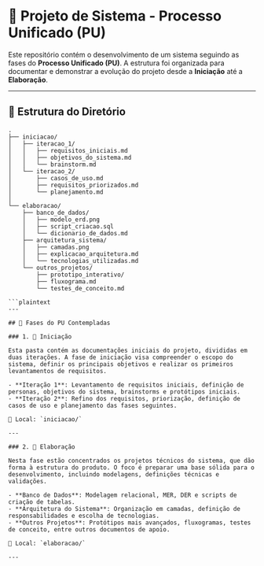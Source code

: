# 📁 Projeto de Sistema - Processo Unificado (PU)

Este repositório contém o desenvolvimento de um sistema seguindo as fases do **Processo Unificado (PU)**. A estrutura foi organizada para documentar e demonstrar a evolução do projeto desde a **Iniciação** até a **Elaboração**.

---

## 📁 Estrutura do Diretório

```plaintext
.
├── iniciacao/
│   ├── iteracao_1/
│   │   ├── requisitos_iniciais.md
│   │   ├── objetivos_do_sistema.md
│   │   └── brainstorm.md
│   └── iteracao_2/
│       ├── casos_de_uso.md
│       ├── requisitos_priorizados.md
│       └── planejamento.md
│
└── elaboracao/
    ├── banco_de_dados/
    │   ├── modelo_erd.png
    │   ├── script_criacao.sql
    │   └── dicionario_de_dados.md
    ├── arquitetura_sistema/
    │   ├── camadas.png
    │   ├── explicacao_arquitetura.md
    │   └── tecnologias_utilizadas.md
    └── outros_projetos/
        ├── prototipo_interativo/
        ├── fluxograma.md
        └── testes_de_conceito.md

```plaintext
---

## 🚀 Fases do PU Contempladas

### 1. 🔹 Iniciação

Esta pasta contém as documentações iniciais do projeto, divididas em duas iterações. A fase de iniciação visa compreender o escopo do sistema, definir os principais objetivos e realizar os primeiros levantamentos de requisitos.

- **Iteração 1**: Levantamento de requisitos iniciais, definição de personas, objetivos do sistema, brainstorms e protótipos iniciais.
- **Iteração 2**: Refino dos requisitos, priorização, definição de casos de uso e planejamento das fases seguintes.

📁 Local: `iniciacao/`

---

### 2. 🔸 Elaboração

Nesta fase estão concentrados os projetos técnicos do sistema, que dão forma à estrutura do produto. O foco é preparar uma base sólida para o desenvolvimento, incluindo modelagens, definições técnicas e validações.

- **Banco de Dados**: Modelagem relacional, MER, DER e scripts de criação de tabelas.
- **Arquitetura do Sistema**: Organização em camadas, definição de responsabilidades e escolha de tecnologias.
- **Outros Projetos**: Protótipos mais avançados, fluxogramas, testes de conceito, entre outros documentos de apoio.

📁 Local: `elaboracao/`

---
